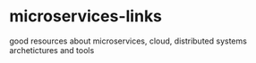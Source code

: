 # microservices-links
good resources about microservices, cloud, distributed systems archetictures and tools
